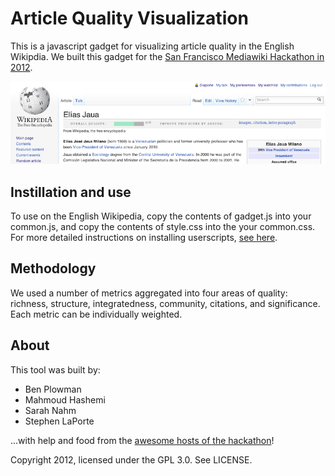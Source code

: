 # Article Quality Visualization
This is a javascript gadget for visualizing article quality in the English Wikipdia. We built this gadget for the [San Francisco Mediawiki Hackathon in 2012](https://www.mediawiki.org/wiki/January_2012_San_Francisco_Hackathon "SF Mediawiki Hackathon").

![Demo screenshot](screen.png "Screenshot")

## Instillation and use
To use on the English Wikipedia, copy the contents of gadget.js into your common.js, and copy the contents of style.css into the your common.css. For more detailed instructions on installing userscripts, [see here](http://en.wikipedia.org/wiki/Wikipedia:WikiProject_User_scripts/Scripts#Installing "more info").

## Methodology
We used a number of metrics aggregated into four areas of quality: richness, structure, integratedness, community, citations, and significance. Each metric can be individually weighted.

## About
This tool was built by:

+ Ben Plowman
+ Mahmoud Hashemi
+ Sarah Nahm
+ Stephen LaPorte

...with help and food from the [awesome hosts of the hackathon](https://www.mediawiki.org/wiki/Hackathon)!

Copyright 2012, licensed under the GPL 3.0. See LICENSE.
